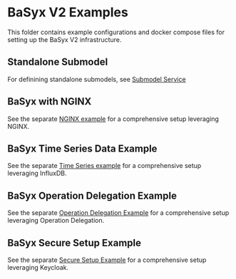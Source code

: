# BaSyx V2 Examples
This folder contains example configurations and docker compose files for setting up the BaSyx V2 infrastructure.

## Standalone Submodel
For definining standalone submodels, see [Submodel Service](../basyx.submodelservice)

## BaSyx with NGINX
See the separate [NGINX example](BaSyxNGINX) for a comprehensive setup leveraging NGINX.

## BaSyx Time Series Data Example
See the separate [Time Series example](https://github.com/eclipse-basyx/basyx-applications/tree/main/aas-gui/examples/TimeSeriesData) for a comprehensive setup leveraging InfluxDB.

## BaSyx Operation Delegation Example
See the separate [Operation Delegation Example](BaSyxOperationDelegation) for a comprehensive setup leveraging Operation Delegation.

## BaSyx Secure Setup Example
See the separate [Secure Setup Example](BaSyxSecured) for a comprehensive setup leveraging Keycloak.
